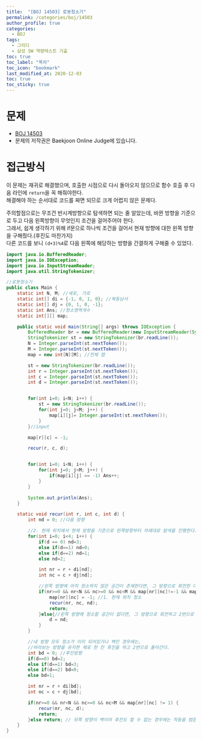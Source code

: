 ```yaml
---
title:  "[BOJ 14503] 로봇청소기"
permalink: /categories/boj/14503
author_profile: true
categories:
  - BOJ
tags:
  - 그리디
  - 삼성 SW 역량테스트 기출
toc: true
toc_label: "목차"
toc_icon: "bookmark"
last_modified_at: 2020-12-03
toc: true
toc_sticky: true
---
```


# 문제  

- [BOJ 14503](https://www.acmicpc.net/problem/14503)
- 문제의 저작권은 Baekjoon Online Judge에 있습니다.

# 접근방식  
이 문제는 재귀로 해결했으며, 호출한 시점으로 다시 돌아오지 않으므로 함수 호출 후 다음 라인에 `return`을 꼭 해줘야한다.  
해결해야 하는 순서대로 코드를 짜면 되므로 크게 어렵지 않은 문제다.

주의할점으로는 무조건 반시계방향으로 탐색하면 되는 줄 알았는데, 바뀐 방향을 기준으로 두고 다음 왼쪽방향이 무엇인지 조건을 걸어주어야 한다.  
그래서, 쉽게 생각하기 위해 if문으로 하나씩 조건을 걸어서 현재 방향에 대한 왼쪽 방향을 구해줬다.(후진도 마찬가지)  
다른 코드를 보니 `(d+3)%4`로 다음 왼쪽에 해당하는 방향을 간결하게 구해줄 수 있었다.

```java
import java.io.BufferedReader;
import java.io.IOException;
import java.io.InputStreamReader;
import java.util.StringTokenizer;

//로봇청소기
public class Main {
	static int N, M; //세로, 가로
	static int[] di = {-1, 0, 1, 0}; //북동남서
	static int[] dj = {0, 1, 0, -1};
	static int Ans; //청소영역개수
	static int[][] map;

	public static void main(String[] args) throws IOException {
		BufferedReader br = new BufferedReader(new InputStreamReader(System.in));
		StringTokenizer st = new StringTokenizer(br.readLine());
		N = Integer.parseInt(st.nextToken());
		M = Integer.parseInt(st.nextToken());
		map = new int[N][M]; //전체 맵

		st = new StringTokenizer(br.readLine());
		int r = Integer.parseInt(st.nextToken());
		int c = Integer.parseInt(st.nextToken());
		int d = Integer.parseInt(st.nextToken());


		for(int i=0; i<N; i++) {
			st = new StringTokenizer(br.readLine());
			for(int j=0; j<M; j++) {
				map[i][j]= Integer.parseInt(st.nextToken());
			}
		}//input

		map[r][c] = -1;

		recur(r, c, d);


		for(int i=0; i<N; i++) {
			for(int j=0; j<M; j++) {
				if(map[i][j] == -1) Ans++;
			}
		}

		System.out.println(Ans);
	}

	static void recur(int r, int c, int d) {
		int nd = 0; //다음 방향

		//2. 현재 위치에서 현재 방향을 기준으로 왼쪽방향부터 차례대로 탐색을 진행한다.
		for(int i=0; i<4; i++) {
			if(d == 0) nd=3;
			else if(d==1) nd=0;
			else if(d==2) nd=1;
			else nd=2;

			int nr = r + di[nd];
			int nc = c + dj[nd];

			//왼쪽 방향에 아직 청소하지 않은 공간이 존재한다면, 그 방향으로 회전한 다음 한 칸을 전진하고 처음 부터 진행한다.
			if(nr>=0 && nr<N && nc>=0 && nc<M && map[nr][nc]!=-1 && map[nr][nc] != 1) {
				map[nr][nc] = -1; //1. 현재 위치 청소
				recur(nr, nc, nd);
				return;
			}else{//왼쪽 방향에 청소할 공간이 없다면, 그 방향으로 회전하고 2번으로 돌아간다.
				d = nd;
			}
 		}

		//네 방향 모두 청소가 이미 되어있거나 벽인 경우에는,
		//바라보는 방향을 유지한 채로 한 칸 후진을 하고 2번으로 돌아간다.
		int bd = 0; //후진방향
		if(d==0) bd=2;
		else if(d==1) bd=3;
		else if(d==2) bd=0;
		else bd=1;

		int nr = r + di[bd];
		int nc = c + dj[bd];

		if(nr>=0 && nr<N && nc>=0 && nc<M && map[nr][nc] != 1) {
			recur(nr, nc, d);
			return;
		}else return; // 뒤쪽 방향이 벽이라 후진도 할 수 없는 경우에는 작동을 멈춘다.
	}
}
```
